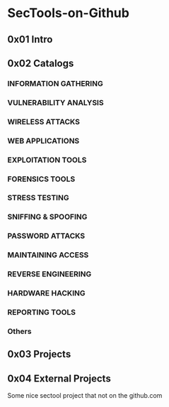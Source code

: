 # SecTools-on-Github


## 0x01 Intro



## 0x02 Catalogs

### INFORMATION GATHERING

### VULNERABILITY ANALYSIS

### WIRELESS ATTACKS

### WEB APPLICATIONS

### EXPLOITATION TOOLS

### FORENSICS TOOLS

### STRESS TESTING

### SNIFFING & SPOOFING

### PASSWORD ATTACKS

### MAINTAINING ACCESS

### REVERSE ENGINEERING

### HARDWARE HACKING

### REPORTING TOOLS

### Others

## 0x03 Projects




## 0x04 External Projects
Some nice sectool project that not on the github.com
